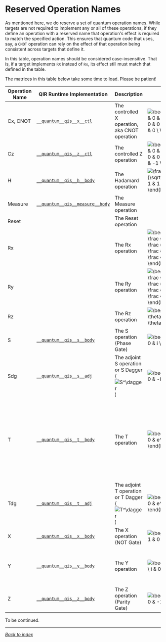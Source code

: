 # Reserved Operation Names

As mentioned [here](Quantum-Runtime.md), we do reserve a set of quantum operation names.
While targets are not required to implement any or all of these operations,
if they define an operation with a reserved name that operation's effect is required
to match the specified action.
This ensures that quantum code that uses, say, a `CNOT` operation can rely on the
effect of that operation being consistent across targets that define it.

In this table, operation names should be considered case-insensitive.
That is, if a target implements `RX` instead of `Rx`, its effect still must match that
defined in the table.

The matrices in this table below take some time to load.
Please be patient!

| Operation Name | QIR Runtime Implementation | Description | Matrix | Notes |
|----------------|-----------------|-------------|-------|-------|
| Cx, CNOT | [`__quantum__qis__x__ctl`](https://github.com/microsoft/qsharp-runtime/blob/5a379fd1c72ea19cb50d6acc501c6896894e96ac/src/Qir/Runtime/lib/QSharpCore/qsharp-core-qis.ll#L256) | The controlled X operation, aka CNOT operation | ![\begin{bmatrix} 1 & 0 & 0 & 0 \\ 0 & 1 & 0 & 0 \\ 0 & 0 & 0 & 1 \\ 0 & 0 & 1 & 0 \\ \end{bmatrix}](https://render.githubusercontent.com/render/math?math=%5Cdisplaystyle+%5Cbegin%7Bbmatrix%7D+1+%26+0+%26+0+%26+0+%5C%5C+0+%26+1+%26+0+%26+0+%5C%5C+0+%26+0+%26+0+%26+1+%5C%5C+0+%26+0+%26+1+%26+0+%5C%5C+%5Cend%7Bbmatrix%7D) |  |
| Cz | [`__quantum__qis__z__ctl`](https://github.com/microsoft/qsharp-runtime/blob/5a379fd1c72ea19cb50d6acc501c6896894e96ac/src/Qir/Runtime/lib/QSharpCore/qsharp-core-qis.ll#L282)  | The controlled Z operation | ![\begin{bmatrix} 1 & 0 & 0 & 0 \\ 0 & 1 & 0 & 0 \\ 0 & 0 & 1 & 0 \\ 0 & 0 & 0 & -1 \\ \end{bmatrix}](https://render.githubusercontent.com/render/math?math=%5Cdisplaystyle+%5Cbegin%7Bbmatrix%7D+1+%26+0+%26+0+%26+0+%5C%5C+0+%26+1+%26+0+%26+0+%5C%5C+0+%26+0+%26+1+%26+0+%5C%5C+0+%26+0+%26+0+%26+-1+%5C%5C+%5Cend%7Bbmatrix%7D) |  |
| H | [`__quantum__qis__h__body`](https://github.com/microsoft/qsharp-runtime/blob/5a379fd1c72ea19cb50d6acc501c6896894e96ac/src/Qir/Runtime/lib/QSharpCore/qsharp-core-qis.ll#L127) | The Hadamard operation | ![\frac{1}{\sqrt{2}}\begin{bmatrix} 1 & 1 \\ 1 & -1 \\ \end{bmatrix}](https://render.githubusercontent.com/render/math?math=%5Cdisplaystyle+%5Cfrac%7B1%7D%7B%5Csqrt%7B2%7D%7D%5Cbegin%7Bbmatrix%7D+1+%26+1+%5C%5C+1+%26+-1+%5C%5C+%5Cend%7Bbmatrix%7D) |  |
| Measure | [`__quantum__qis__measure__body`](https://github.com/microsoft/qsharp-runtime/blob/5a379fd1c72ea19cb50d6acc501c6896894e96ac/src/Qir/Runtime/lib/QSharpCore/qsharp-core-qis.ll#L140) | The Measure operation |  |
| Reset |  | The Reset operation |  |
| Rx |  | The Rx operation | ![\begin{bmatrix} \cos \frac {\theta} {2} & -i\sin \frac {\theta} {2} \\ -i\sin \frac {\theta} {2} & \cos \frac {\theta} {2} \\ \end{bmatrix}](https://render.githubusercontent.com/render/math?math=%5Cdisplaystyle+%5Cbegin%7Bbmatrix%7D+%5Ccos+%5Cfrac+%7B%5Ctheta%7D+%7B2%7D+%26+-i%5Csin+%5Cfrac+%7B%5Ctheta%7D+%7B2%7D+%5C%5C+-i%5Csin+%5Cfrac+%7B%5Ctheta%7D+%7B2%7D+%26+%5Ccos+%5Cfrac+%7B%5Ctheta%7D+%7B2%7D+%5C%5C+%5Cend%7Bbmatrix%7D) |  |
| Ry |  | The Ry operation | ![\begin{bmatrix} \cos \frac {\theta} {2} & -\sin \frac {\theta} {2} \\ \sin \frac {\theta} {2} & \cos \frac {\theta} {2} \\ \end{bmatrix}](https://render.githubusercontent.com/render/math?math=%5Cdisplaystyle+%5Cbegin%7Bbmatrix%7D+%5Ccos+%5Cfrac+%7B%5Ctheta%7D+%7B2%7D+%26+-%5Csin+%5Cfrac+%7B%5Ctheta%7D+%7B2%7D+%5C%5C+%5Csin+%5Cfrac+%7B%5Ctheta%7D+%7B2%7D+%26+%5Ccos+%5Cfrac+%7B%5Ctheta%7D+%7B2%7D+%5C%5C+%5Cend%7Bbmatrix%7D) |  |
| Rz |  | The Rz operation | ![\begin{bmatrix} e^{-i \theta/2} & 0 \\ 0 & e^{i \theta/2} \\ \end{bmatrix}](https://render.githubusercontent.com/render/math?math=%5Cdisplaystyle+%5Cbegin%7Bbmatrix%7D+e%5E%7B-i+%5Ctheta%2F2%7D+%26+0+%5C%5C+0+%26+e%5E%7Bi+%5Ctheta%2F2%7D+%5C%5C+%5Cend%7Bbmatrix%7D) | |
| S | [`__quantum__qis__s__body`](https://github.com/microsoft/qsharp-runtime/blob/5a379fd1c72ea19cb50d6acc501c6896894e96ac/src/Qir/Runtime/lib/QSharpCore/qsharp-core-qis.ll#L198) | The S operation (Phase Gate)  | ![\begin{bmatrix} 1 & 0 \\ 0 & i \\ \end{bmatrix}](https://render.githubusercontent.com/render/math?math=%5Cdisplaystyle+%5Cbegin%7Bbmatrix%7D+1+%26+0+%5C%5C+0+%26+i+%5C%5C+%5Cend%7Bbmatrix%7D) | ![S = T^2](https://render.githubusercontent.com/render/math?math=%5Cdisplaystyle+S+%3D+T%5E2) |
| Sdg | [`__quantum__qis__s__adj`](https://github.com/microsoft/qsharp-runtime/blob/5a379fd1c72ea19cb50d6acc501c6896894e96ac/src/Qir/Runtime/lib/QSharpCore/qsharp-core-qis.ll#L204) | The adjoint S operation or S Dagger (![S^\dagger](https://render.githubusercontent.com/render/math?math=%5Cdisplaystyle+S%5E%5Cdagger)) | ![\begin{bmatrix} 1 & 0 \\ 0 & -i \\ \end{bmatrix}](https://render.githubusercontent.com/render/math?math=%5Cdisplaystyle+%5Cbegin%7Bbmatrix%7D+1+%26+0+%5C%5C+0+%26+-i+%5C%5C+%5Cend%7Bbmatrix%7D) | ![S^\dagger = ZS = S^3](https://render.githubusercontent.com/render/math?math=%5Cdisplaystyle+S%5E%5Cdagger+%3D+ZS+%3D+S%5E3) |
| T | [`__quantum__qis__t__body`](https://github.com/microsoft/qsharp-runtime/blob/5a379fd1c72ea19cb50d6acc501c6896894e96ac/src/Qir/Runtime/lib/QSharpCore/qsharp-core-qis.ll#L224) | The T operation | ![\begin{bmatrix} 1 & 0 \\ 0 & e^{i\pi/4} \\ \end{bmatrix}](https://render.githubusercontent.com/render/math?math=%5Cdisplaystyle+%5Cbegin%7Bbmatrix%7D+1+%26+0+%5C%5C+0+%26+e%5E%7Bi%5Cpi%2F4%7D+%5C%5C+%5Cend%7Bbmatrix%7D) | ![T = \begin{bmatrix} 1 & 0 \\ 0 & e^{i\pi/4} \\ \end{bmatrix} = \begin{bmatrix} 1 & 0 \\ 0 & \frac{1}{\sqrt{2}}+ \frac{1}{\sqrt{2}}i \\ \end{bmatrix}](https://render.githubusercontent.com/render/math?math=%5Cdisplaystyle+T+%3D+%5Cbegin%7Bbmatrix%7D+1+%26+0+%5C%5C+0+%26+e%5E%7Bi%5Cpi%2F4%7D+%5C%5C+%5Cend%7Bbmatrix%7D+%3D+%0A%5Cbegin%7Bbmatrix%7D+1+%26+0+%5C%5C+0+%26+%5Cfrac%7B1%7D%7B%5Csqrt%7B2%7D%7D%2B+%5Cfrac%7B1%7D%7B%5Csqrt%7B2%7D%7Di+%5C%5C+%5Cend%7Bbmatrix%7D) |
| Tdg | [`__quantum__qis__t__adj`](https://github.com/microsoft/qsharp-runtime/blob/5a379fd1c72ea19cb50d6acc501c6896894e96ac/src/Qir/Runtime/lib/QSharpCore/qsharp-core-qis.ll#L230) | The adjoint T operation or T Dagger (![T^\dagger](https://render.githubusercontent.com/render/math?math=%5Cdisplaystyle+T%5E%5Cdagger)) | ![\begin{bmatrix} 1 & 0 \\ 0 & e^{-i\pi/4} \\ \end{bmatrix}](https://render.githubusercontent.com/render/math?math=%5Cdisplaystyle+%5Cbegin%7Bbmatrix%7D+1+%26+0+%5C%5C+0+%26+e%5E%7B-i%5Cpi%2F4%7D+%5C%5C+%5Cend%7Bbmatrix%7D) | See ![T^\dagger](https://render.githubusercontent.com/render/math?math=%5Cdisplaystyle+T%5E%5Cdagger) [here](https://en.wikipedia.org/wiki/Clifford_gates#Building_a_universal_set_of_quantum_gates) |
| X | [`__quantum__qis__x__body`](https://github.com/microsoft/qsharp-runtime/blob/5a379fd1c72ea19cb50d6acc501c6896894e96ac/src/Qir/Runtime/lib/QSharpCore/qsharp-core-qis.ll#L250) | The X operation (NOT Gate) | ![\begin{bmatrix} 0 & 1 \\ 1 & 0 \\ \end{bmatrix}](https://render.githubusercontent.com/render/math?math=%5Cdisplaystyle+%5Cbegin%7Bbmatrix%7D+0+%26+1+%5C%5C+1+%26+0+%5C%5C+%5Cend%7Bbmatrix%7D) | ![X = HT^4H = HZH](https://render.githubusercontent.com/render/math?math=%5Cdisplaystyle+X+%3D+HT%5E4H+%3D+HZH) |
| Y | [`__quantum__qis__y__body`](https://github.com/microsoft/qsharp-runtime/blob/5a379fd1c72ea19cb50d6acc501c6896894e96ac/src/Qir/Runtime/lib/QSharpCore/qsharp-core-qis.ll#L263) | The Y operation | ![\begin{bmatrix} 0 & -i \\ i & 0 \\ \end{bmatrix}](https://render.githubusercontent.com/render/math?math=%5Cdisplaystyle+%5Cbegin%7Bbmatrix%7D+0+%26+-i+%5C%5C+i+%26+0+%5C%5C+%5Cend%7Bbmatrix%7D) | ![\begin{align*} Y &= T^2HT^4HT^6 = \\ &= SXZS = SXS^\dagger \end{align*}](https://render.githubusercontent.com/render/math?math=%5Cdisplaystyle+%5Cbegin%7Balign%2A%7D+Y+%26%3D+T%5E2HT%5E4HT%5E6+%3D+%5C%5C+%26%3D+SXZS+%3D+SXS%5E%5Cdagger+%5Cend%7Balign%2A%7D) |
| Z | [`__quantum__qis__z__body`](https://github.com/microsoft/qsharp-runtime/blob/5a379fd1c72ea19cb50d6acc501c6896894e96ac/src/Qir/Runtime/lib/QSharpCore/qsharp-core-qis.ll#L276) | The Z operation (Parity Gate) | ![\begin{bmatrix} 1 & 0 \\ 0 & -1 \\ \end{bmatrix}](https://render.githubusercontent.com/render/math?math=%5Cdisplaystyle+%5Cbegin%7Bbmatrix%7D+1+%26+0+%5C%5C+0+%26+-1+%5C%5C+%5Cend%7Bbmatrix%7D) | ![Z = T^4 = S^2 = HXH](https://render.githubusercontent.com/render/math?math=%5Cdisplaystyle+Z+%3D+T%5E4+%3D+S%5E2+%3D+HXH) |

To be continued.

---
_[Back to index](README.md)_
